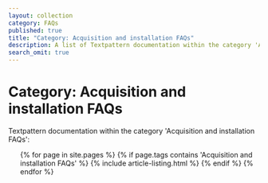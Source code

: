 ```yaml
---
layout: collection
category: FAQs
published: true
title: "Category: Acquisition and installation FAQs"
description: A list of Textpattern documentation within the category 'Acquisition and installation FAQs'.
search_omit: true
---
```


# Category: Acquisition and installation FAQs

Textpattern documentation within the category 'Acquisition and installation FAQs':

<ol class="list--no-bullets">
    {% for page in site.pages %}
        {% if page.tags contains 'Acquisition and installation FAQs' %}
            {% include article-listing.html %}
        {% endif %}
    {% endfor %}
</ol>
